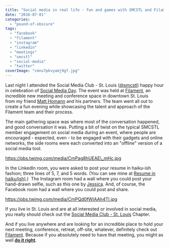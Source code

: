 ```yaml
---
title: "Social media in real life - fun and games with SMCSTL and Filament"
date: "2016-07-01"
categories: 
  - "pound-of-obscure"
tags: 
  - "facebook"
  - "filament"
  - "instagram"
  - "linkedin"
  - "meetings"
  - "smcstl"
  - "social-media"
  - "twitter"
coverImage: "cmnu7pkvyamj9gf.jpg"
---
```


Last night I attended the Social Media Club - St. Louis ([@smcstl](https://twitter.com/SMCSTL)) happy hour in celebration of [Social Media Day](http://mashable.com/smday/). The event was held at [Filament](http://www.thefilament.com/), an incredible new meeting and conference space in downtown St. Louis from my friend [Matt Homann](https://twitter.com/matthomann) and his partners. The team went all out to create a fun evening while showcasing the talent and approach of the Filament team and their process.

The main gathering space was where most of the conversation happened, and good conversation it was. Putting a bit of twist on the typical SMCSTL member engagement on social media during an event, where people are encouraged - expected, even - to be engaged with their gadgets and online networks, the side rooms were each converted into an "offline" version of a social media tool.

https://pbs.twimg.com/media/CmPag8hUEAE\_mHc.jpg

In the LinkedIn room, you were asked to post your resume in haiku-ish fashion; three lines of 5, 7, and 5 words. (You can see mine at [Resume in haiku(ish)](http://gbrettmiller.com/2016/07/01/resume-in-haikuish/).)  The Instagram room had a wall where you could post your hand-drawn selfie, such as this one by [Jessica](https://twitter.com/jesshomann/status/748673862934597635). And, of course, the Facebook room had a wall where you could post and share.

https://pbs.twimg.com/media/CmPQd0fWIAAh4TI.jpg

If you live in St. Louis and are at all interested or involved in social media, you really should check out the [Social Media Club - St. Louis](https://www.facebook.com/smcstl) Chapter.

And if you live anywhere and are looking for an incredible place to hold your next meeting, conference, retreat, off-site, whatever, definitely check out [Filament](http://www.thefilament.com). Because if you absolutely need to have that meeting, you might as well [**do it right**](http://www.thefilament.com/methods/).
